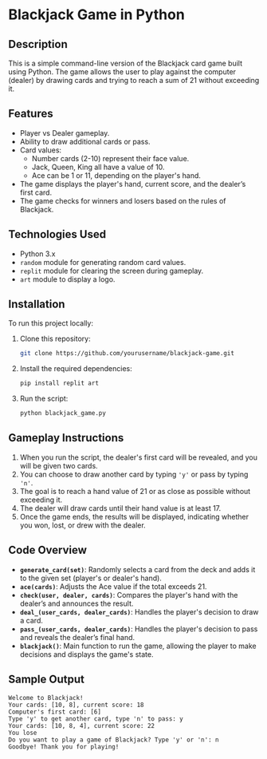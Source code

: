 # Blackjack Game in Python

## Description
This is a simple command-line version of the Blackjack card game built using Python. The game allows the user to play against the computer (dealer) by drawing cards and trying to reach a sum of 21 without exceeding it.

## Features
- Player vs Dealer gameplay.
- Ability to draw additional cards or pass.
- Card values:
  - Number cards (2-10) represent their face value.
  - Jack, Queen, King all have a value of 10.
  - Ace can be 1 or 11, depending on the player's hand.
- The game displays the player's hand, current score, and the dealer’s first card.
- The game checks for winners and losers based on the rules of Blackjack.

## Technologies Used
- Python 3.x
- `random` module for generating random card values.
- `replit` module for clearing the screen during gameplay.
- `art` module to display a logo.

## Installation

To run this project locally:
1. Clone this repository:
    ```bash
    git clone https://github.com/yourusername/blackjack-game.git
    ```

2. Install the required dependencies:
    ```bash
    pip install replit art
    ```

3. Run the script:
    ```bash
    python blackjack_game.py
    ```

## Gameplay Instructions
1. When you run the script, the dealer's first card will be revealed, and you will be given two cards.
2. You can choose to draw another card by typing `'y'` or pass by typing `'n'`.
3. The goal is to reach a hand value of 21 or as close as possible without exceeding it.
4. The dealer will draw cards until their hand value is at least 17.
5. Once the game ends, the results will be displayed, indicating whether you won, lost, or drew with the dealer.

## Code Overview
- **`generate_card(set)`**: Randomly selects a card from the deck and adds it to the given set (player's or dealer's hand).
- **`ace(cards)`**: Adjusts the Ace value if the total exceeds 21.
- **`check(user, dealer, cards)`**: Compares the player's hand with the dealer’s and announces the result.
- **`deal_(user_cards, dealer_cards)`**: Handles the player's decision to draw a card.
- **`pass_(user_cards, dealer_cards)`**: Handles the player's decision to pass and reveals the dealer’s final hand.
- **`blackjack()`**: Main function to run the game, allowing the player to make decisions and displays the game's state.

## Sample Output

```
Welcome to Blackjack!
Your cards: [10, 8], current score: 18
Computer's first card: [6]
Type 'y' to get another card, type 'n' to pass: y
Your cards: [10, 8, 4], current score: 22
You lose
Do you want to play a game of Blackjack? Type 'y' or 'n': n
Goodbye! Thank you for playing!
```

